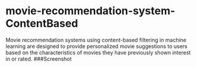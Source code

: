 # movie-recommendation-system-ContentBased
Movie recommendation systems using content-based filtering in machine learning are designed to provide personalized movie suggestions to users based on the characteristics of movies they have previously shown interest in or rated.
###Screenshot

